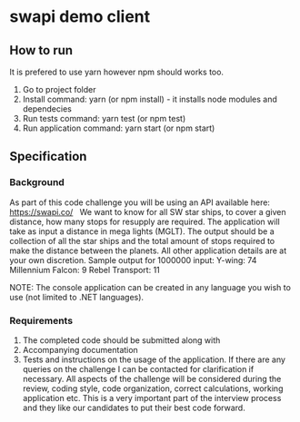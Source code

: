 # swapi demo client

## How to run
It is prefered to use yarn however npm should works too.
1. Go to project folder
2. Install command: yarn (or npm install) - it installs node modules and dependecies
3. Run tests command: yarn test (or npm test)
4. Run application command: yarn start (or npm start)

## Specification
### Background 
As part of this code challenge you will be using an API available here: https://swapi.co/  
We want to know for all SW star ships, to cover a given distance, how many stops for resupply are required.
The application will take as input a distance in mega lights (MGLT).
The output should be a collection of all the star ships and the total amount of stops required to make the distance between the planets.
All other application details are at your own discretion.
Sample output for 1000000 input:
Y-wing: 74
Millennium Falcon: 9
Rebel Transport: 11

NOTE: The console application can be created in any language you wish to use (not limited to .NET languages).

### Requirements
1) The completed code should be submitted along with 
2) Accompanying documentation
3) Tests and instructions on the usage of the application.
If there are any queries on the challenge I can be contacted for clarification if necessary.
All aspects of the challenge will be considered during the review, coding style, code organization, correct calculations, working application etc.
This is a very important part of the interview process and they like our candidates to put their best code forward.
